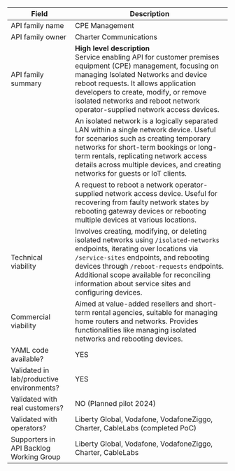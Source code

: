 | **Field** | Description |
| --- | --- |
| API family name | CPE Management |
| API family owner | Charter Communications |
| API family summary | **High level description**<br>Service enabling API for customer premises equipment (CPE) management, focusing on managing Isolated Networks and device reboot requests. It allows application developers to create, modify, or remove isolated networks and reboot network operator-supplied network access devices. |
|| An isolated network is a logically separated LAN within a single network device. Useful for scenarios such as creating temporary networks for short-term bookings or long-term rentals, replicating network access details across multiple devices, and creating networks for guests or IoT clients. |
|| A request to reboot a network operator-supplied network access device. Useful for recovering from faulty network states by rebooting gateway devices or rebooting multiple devices at various locations. |
| Technical viability | Involves creating, modifying, or deleting isolated networks using `/isolated-networks` endpoints, iterating over locations via `/service-sites` endpoints, and rebooting devices through `/reboot-requests` endpoints. Additional scope available for reconciling information about service sites and configuring devices. |
| Commercial viability | Aimed at value-added resellers and short-term rental agencies, suitable for managing home routers and networks. Provides functionalities like managing isolated networks and rebooting devices. |
| YAML code available? | YES <br> |
| Validated in lab/productive environments? | YES <br> |
| Validated with real customers? | NO (Planned pilot 2024) <br> |
| Validated with operators? | Liberty Global, Vodafone, VodafoneZiggo, Charter, CableLabs (completed PoC) </em> |
| Supporters in API Backlog Working Group | Liberty Global, Vodafone, VodafoneZiggo, Charter, CableLabs |
